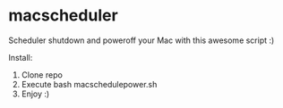# macscheduler
Scheduler shutdown and poweroff your Mac with this awesome script :) 


Install:

1) Clone repo
2) Execute bash macschedulepower.sh
3) Enjoy :)
